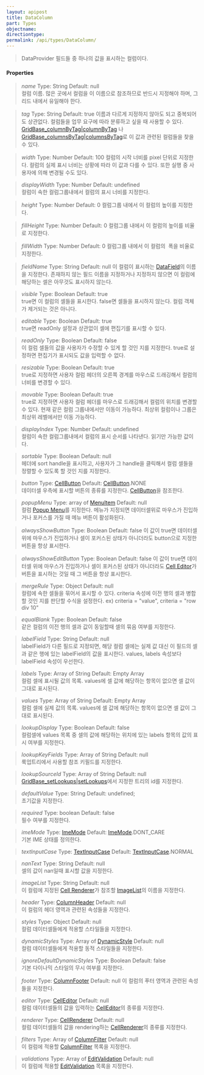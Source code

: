 ```yaml
---
layout: apipost
title: DataColumn
part: Types
objectname: 
directiontype: 
permalink: /api/types/DataColumn/
---
```



> DataProvider 필드들 중 하나의 값을 표시하는 컬럼이다.

#### Properties

> *name*
> Type: String 
> Default:  null    
> 컬럼 이름. 많은 곳에서 컬럼을 이 이름으로 참조하므로 반드시 지정해야 하며, 그리드 내에서 유일해야 한다. 

> *tag*
> Type: String 
> Default: true
> 이름과 다르게 지정하지 않아도 되고 중복되어도 상관없다. 컬럼들을 업무 요구에 따라 분류하고 싶을 때 사용할 수 있다. [GridBase_columnByTag|columnByTag](/api/types/) 나 [GridBase_columnsByTag|columnsByTag](/api/types/)로 이 값과 관련된 컬럼들을 찾을 수 있다.  

> *width*
> Type: Number 
> Default: 100 
> 컬럼의 시작 너비를 pixel 단위로 지정한다. 컬럼의 실제 표시 너비는 상황에 따라 이 값과 다를 수 있다. 또한 실행 중 사용자에 의해 변경될 수도 있다. 

> *displayWidth*
> Type: Number 
> Default: undefined   
> 컬럼이 속한 컬럼그룹내에서 컬럼의 표시 너비를 지정한다.    

> *height*
> Type: Number 
> Default: 0 
> 컬럼그룹 내에서 이 컬럼의 높이를 지정한다. 

> *fillHeight*
> Type: Number 
> Default: 0 
> 컬럼그룹 내에서 이 컬럼의 높이를 비율로 지정한다. 

> *fillWidth*
> Type: Number 
> Default: 0 
> 컬럼그룹 내에서 이 컬럼의  폭을 비율로 지정한다. 

> *fieldName*
> Type: String 
> Default: null 
> 이 컬럼이 표시하는 [DataField](/api/types/)의 이름을 지정한다. 존재하지 않는 필드 이름을 지정하거나 지정하지 않으면 이 컬럼에 해당하는 셀은 아무것도 표시하지 않는다.

> *visible*
> Type: Boolean 
> Default: true    
> true면 이 컬럼의 셀들을 표시한다. false면 셀들을 표시하지 않는다. 컬럼 객체가 제거되는 것은 아니다.   

> *editable*
> Type: Boolean 
> Default: true    
> true면 readOnly 설정과 상관없이 셀에 편집기를 표시할 수 있다.  

> *readOnly*
> Type: Boolean 
> Default: false   
> 이 컬럼 셀들의 값을 사용자가 수정할 수 있게 할 것인 지를 지정한다. true로 설정하면 편집기가 표시되도 값을 입력할 수 없다.    

> *resizable*
> Type: Boolean 
> Default:  true   
> true로 지정하면 사용자 컬럼 헤더의 오른쪽 경계를 마우스로 드래깅해서 컬럼의 너비를 변경할 수 있다.     

> *movable*
> Type: Boolean 
> Default: true  
> true로 지정하면 사용자 컬럼 헤더를 마우스로 드래깅해서 컬럼의 위치를 변경할 수 있다. 현재 같은 컬럼 그룹내에서만 이동이 가능하다. 최상위 컬럼이나 그룹은 최상위 레벨에서만 이동 가능하다.   

> *displayIndex*
> Type: Number 
> Default:  undefined    
> 컬럼이 속한 컬럼그룹내에서  컬럼의 표시 순서를 나타낸다. 읽기만 가능한 값이다.  

> *sortable*
> Type: Boolean 
> Default:  null   
> 헤더에 sort handle을 표시하고, 사용자가 그 handle을 클릭해서 컬럼 셀들을 정렬할 수 있도록 할 것인 지를 지정한다.  

> *button*
> Type: [CellButton](/api/types/)
> Default:  [CellButton](/api/types/).NONE   
> 데이터셀 우측에 표시할 버튼의 종류를 지정한다. [CellButton](/api/types/)을 참조한다.  

> *popupMenu*
> Type: array of [MenuItem](/api/types/)
> Default: null   
> 컬럼 [Popup Menu](/api/types/)를 지정한다. 메뉴가 지정되면 데이터셀위로 마우스가 진입하거나 포커스를 가질 때 메뉴 버튼이 활성화된다.    

> *alwaysShowButton*
> Type: Boolean
> Default: false 
>  이 값이 true면 데이터셀 위에 마우스가 진입하거나 셀이 포커스된 상태가 아니더라도 button으로 지정한 버튼을 항상 표시한다. 

> *alwaysShowEditButton*
> Type: Boolean
> Default: false 
>  이 값이 true면 데이터셀 위에 마우스가 진입하거나 셀이 포커스된 상태가 아니더라도 [Cell Editor](/api/types/)가 버튼을 표시하는 것일 때 그 버튼을 항상 표시한다. 

> *mergeRule*
> Type: Object 
> Default: null   
> 컬럼에 속한 셀들을 묶어서 표시할 수 있다. criteria 속성에 이전 행의 셀과 병합할 것인 지를 판단할 수식을 설정한다.
> ex) criteria = "value", criteria = "row div 10"

> *equalBlank*
> Type: Boolean 
> Default: false   
> 같은 컬럼의 이전 행의 셀과 값이 동일할때 셀의 묶음 여부를 지정한다.

> *labelField*
> Type: String
> Default: null    
> labelField가 다른 필드로 지정되면, 해당 컬럼 셀에는 실제 값 대신 이 필드의 셀과 같은 행에 있는 labelField의 값을 표시한다. values, labels 속성보다 labelField 속성이 우선한다. 

> *labels*
> Type: Array of String
> Default: Empty Array    
> 컬럼 셀에 표시될 값의 목록. values에 셀 값에 해당하는 항목이 없으면 셀 값이 그대로 표시된다.

> *values*
> Type: Array of String
> Default: Empty Array     
> 컬럼 셀에 실제 값의 목록. values에 셀 값에 해당하는 항목이 없으면 셀 값이 그대로 표시된다.

> *lookupDisplay*
> Type: Boolean
> Default: false   
> 컬럼셀에 values 목록 중 셀의 값에 해당하는 위치에 있는 labels 항목의 값의 표시 여부를 지정한다.

> *lookupKeyFields*
> Type: Array of String 
> Default: null    
> 룩업트리에서 사용할 참조 키필드를 지정한다.

> *lookupSourceId*
> Type: Array of String 
> Default: null   
> [GridBase_setLookups|setLookups](/api/types/)에서 지정한 트리의 id를 지정한다.

> *defaultValue*
> Type: String 
> Default: undefined;   
> 초기값을 지정한다.

> *required*
> Type: boolean 
> Default: false   
> 필수 여부를 지정한다.

> *imeMode*
> Type: [ImeMode](/api/types/) 
> Default: [ImeMode](/api/types/).DONT_CARE   
> 기본 IME 상태를 정의한다.

> *textInputCase*
> Type: [TextInputCase](/api/types/)
> Default: [TextInputCase](/api/types/).NORMAL      
> 

> *nanText*
> Type: String 
> Default: null   
> 셀의 값이 nan일때 표시할 값을 지정한다.

> *imageList*
> Type: String 
> Default: null   
> 이 컬럼에 지정된 [Cell Renderer](/api/types/)가 참조할 [ImageList](/api/types/)의 이름을 지정한다.    

> *header*
> Type: [ColumnHeader](/api/types/) 
> Default: null   
> 이 컬럼의 헤더 영역과 관련된 속성들을 지정한다.   

> *styles*
> Type: Object 
> Default:  null   
> 컬럼 데이터셀들에게 적용할 스타일들을 지정한다.     

> *dynamicStyles*
> Type: Array of [DynamicStyle](/api/types/) 
> Default:  null   
> 컬럼 데이터셀들에게 적용할 동적 스타일들을 지정한다.     

> *ignoreDefaultDynamicStyles*
> Type: Boolean
> Default: false    
> 기본 다이나믹 스타일의 무시 여부를 지정한다. 

> *footer*
> Type: [ColumnFooter](/api/types/) 
> Default: null
> 이 컬럼의 푸터 영역과 관련된 속성들을 지정한다.     

> *editor*
> Type: [CellEditor](/api/types/)
> Default:  null   
> 컬럼 데이터셀들의 값을 입력하는 [CellEditor](/api/types/)의 종류를 지정한다.    

> *renderer*
> Type: [CellRenderer](/api/types/)
> Default:  null   
> 컬럼 데이터셀들의 값을 rendering하는 [CellRenderer](/api/types/)의 종류를 지정한다.     

> *filters*
> Type: Array of [ColumnFilter](/api/types/)
> Default:  null   
> 이 컬럼에 적용할 [ColumnFilter](/api/types/) 목록을 지정한다.   

> *validations*
> Type: Array of [EditValidation](/api/types/)
> Default:  null   
> 이 컬럼에 적용할 [EditValidation](/api/types/) 목록을 지정한다.   
